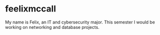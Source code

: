 # feelixmccall
My name is Felix, an IT and cybersecurity major.
This semester I would be working on networking and database projects. 